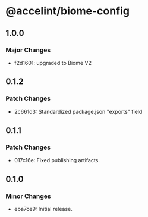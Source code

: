 # @accelint/biome-config

## 1.0.0

### Major Changes

- f2d1601: upgraded to Biome V2

## 0.1.2

### Patch Changes

- 2c661d3: Standardized package.json "exports" field

## 0.1.1

### Patch Changes

- 017c16e: Fixed publishing artifacts.

## 0.1.0

### Minor Changes

- eba7ce9: Initial release.
